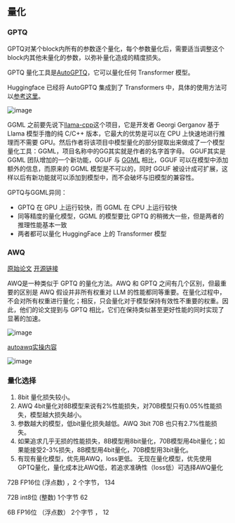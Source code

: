## 量化

### GPTQ

GPTQ对某个block内所有的参数逐个量化，每个参数量化后，需要适当调整这个block内其他未量化的参数，以弥补量化造成的精度损失。

GPTQ 量化工具是[AutoGPTQ](https://github.com/AutoGPTQ/AutoGPTQ)，它可以量化任何 Transformer 模型。

Huggingface 已经将 AutoGPTQ 集成到了 Transformers 中，具体的使用方法可以[参考这里](https://huggingface.co/blog/zh/gptq-integration)。

![image](https://github.com/user-attachments/assets/0476115b-f1ca-4b92-84fe-d0fa60affded)

GGML 之前要先说下[llama-cpp](https://github.com/ggerganov/llama.cpp)这个项目，它是开发者 Georgi Gerganov 基于 Llama 模型手撸的纯 C/C++ 版本，它最大的优势是可以在 CPU 上快速地进行推理而不需要 GPU。然后作者将该项目中模型量化的部分提取出来做成了一个模型量化工具：GGML，项目名称中的GG其实就是作者的名字首字母。
GGUF其实是 GGML 团队增加的一个新功能，GGUF 与 [GGML](https://github.com/ggerganov/ggml) 相比，GGUF 可以在模型中添加额外的信息，而原来的 GGML 模型是不可以的，同时 GGUF 被设计成可扩展，这样以后有新功能就可以添加到模型中，而不会破坏与旧模型的兼容性。

GPTQ与GGML异同：
* GPTQ 在 GPU 上运行较快，而 GGML 在 CPU 上运行较快
* 同等精度的量化模型，GGML 的模型要比 GPTQ 的稍微大一些，但是两者的推理性能基本一致
* 两者都可以量化 HuggingFace 上的 Transformer 模型

### AWQ

[原始论文](https://arxiv.org/abs/2306.00978) 
[开源链接](https://github.com/mit-han-lab/llm-awq)

AWQ是一种类似于 GPTQ 的量化方法。AWQ 和 GPTQ 之间有几个区别，但最重要的区别是 AWQ 假设并非所有权重对 LLM 的性能都同等重要。在量化过程中，不会对所有权重进行量化；相反，只会量化对于模型保持有效性不重要的权重。因此，他们的论文提到与 GPTQ 相比，它们在保持类似甚至更好性能的同时实现了显著的加速。

![image](https://github.com/user-attachments/assets/02d9af38-6414-47a2-a4da-29b20aad7ded)

[autoawq实操内容](https://github.com/casper-hansen/AutoAWQ)

![image](https://github.com/user-attachments/assets/7f0645cc-1653-48f8-bf7d-c9bbeb94951e)


### 量化选择  

1. 8bit 量化损失较小。 
2. AWQ 4bit量化对8B模型来说有2%性能损失，对70B模型只有0.05%性能损失，模型越大损失越小。
3. 参数越大的模型，低bit量化损失越低。AWQ 3bit 70B 也只有2.7%性能损失。 
4. 如果追求几乎无损的性能损失，8B模型用8bit量化，70B模型用4bit量化；如果能接受2-3%损失，8B模型用4bit量化，70B模型用3bit量化。 
5. 有现有量化模型，优先用AWQ，loss更低。
无现在量化模型，优先使用GPTQ量化，量化成本比AWQ低，若追求准确性（loss低）可选择AWQ量化




72B    FP16位 (浮点数) ，2 个字节，  134 

72B    int8位 (整数)    1个字节    62
 
6B     FP16位 （浮点数） 2个字节 ，  12








